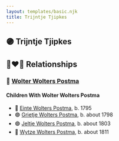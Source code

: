 ```yaml
---
layout: templates/basic.njk
title: Trijntje Tjipkes
---
```

## 🟣 Trijntje Tjipkes


## 👩‍❤️‍👨 Relationships

### 🔵 [Wolter Wolters Postma](/people/2/26527652)

#### Children With Wolter Wolters Postma
* 🔵 [Einte Wolters Postma](/people/1/18880768), b. 1795
* 🟣 [Grietje Wolters Postma](/people/1/16677181), b. about 1798
* 🟣 [Jeltje Wolters Postma](/people/2/28342558), b. about 1803
* 🔵 [Wytze Wolters Postma](/people/6/61192664), b. about 1811
